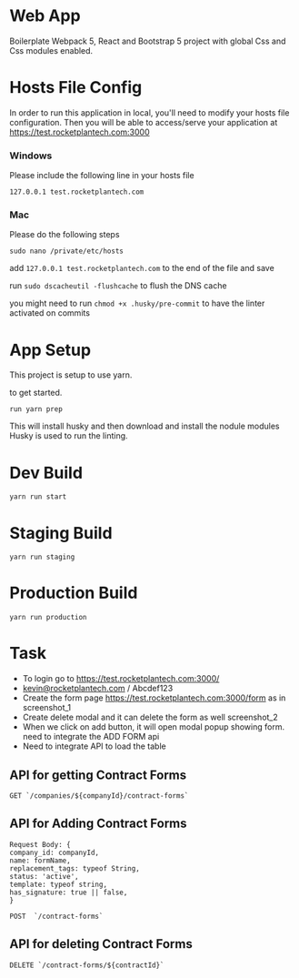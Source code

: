 # Web App

Boilerplate Webpack 5, React and Bootstrap 5 project with global Css and Css modules enabled.

# Hosts File Config

In order to run this application in local, you'll need to modify your hosts file configuration. Then you will be able to access/serve your application at https://test.rocketplantech.com:3000

### Windows

Please include the following line in your hosts file

`127.0.0.1 test.rocketplantech.com`

### Mac

Please do the following steps

`sudo nano /private/etc/hosts`

add `127.0.0.1 test.rocketplantech.com` to the end of the file and save

run `sudo dscacheutil -flushcache` to flush the DNS cache

you might need to run `chmod +x .husky/pre-commit` to have the linter activated on commits

# App Setup

This project is setup to use yarn.

to get started.

`run yarn prep`

This will install husky and then download and install the nodule modules
Husky is used to run the linting.

# Dev Build

`yarn run start`

# Staging Build

`yarn run staging`

# Production Build

`yarn run production`

# Task

- To login go to https://test.rocketplantech.com:3000/
- kevin@rocketplantech.com / Abcdef123
- Create the form page https://test.rocketplantech.com:3000/form as in screenshot_1
- Create delete modal and it can delete the form as well screenshot_2
- When we click on add button, it will open modal popup showing form. need to integrate the ADD FORM api
- Need to integrate API to load the table

## API for getting Contract Forms

```
GET `/companies/${companyId}/contract-forms`
```

## API for Adding Contract Forms

```
Request Body: {
company_id: companyId,
name: formName,
replacement_tags: typeof String,
status: 'active',
template: typeof string,
has_signature: true || false,
}
```

```
POST  `/contract-forms`
```

## API for deleting Contract Forms

```
DELETE `/contract-forms/${contractId}`
```
